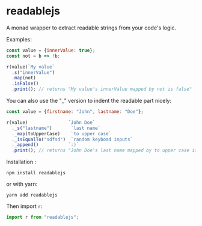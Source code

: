 # readablejs

A monad wrapper to extract readable strings from your code's logic.

Examples:

```js
const value = {innerValue: true};
const not = b => !b;

r(value)`My value`
  .s("innerValue")
  .map(not)
  .isFalse()
  .print(); // returns "My value's innerValue mapped by not is false"
```

You can also use the "_" version to indent the readable part nicely:
```js
const value = {firstname: "John", lastname: "Doe"};

r(value)               `John Doe`
  ._s("lastname")       `last name`
  ._map(toUpperCase)    `to upper case`
  ._isEqualTo("sdfsd")  `random keyboad inputs`
  ._append()           `:)`
  .print(); // returns "John Doe's last name mapped by to upper case is not equal to random keyboard inputs :)"
```

Installation :

`npm install readablejs`

or with yarn:

`yarn add readablejs`

Then import `r`:

```js
import r from "readablejs";
```
